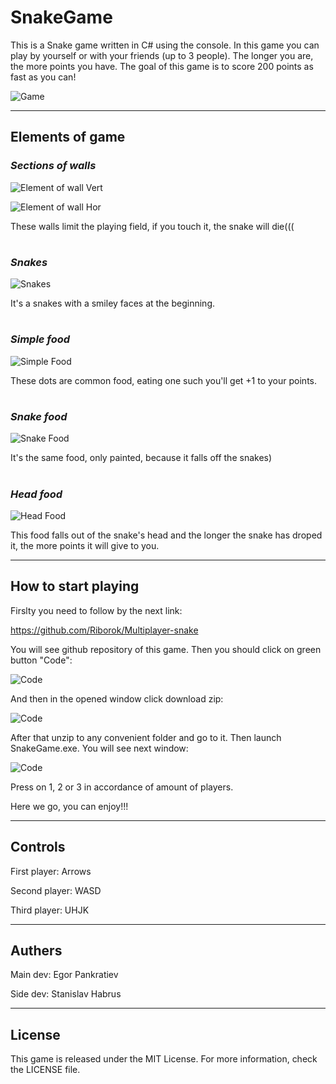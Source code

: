 # **SnakeGame**

This is a Snake game written in C# using the console. In this game you can play by yourself or with your friends (up to 3 people). The longer you are, the more points you have. The goal of this game is to score 200 points as fast as you can!

![Game](https://i.imgur.com/pUuchTx.png)

___

## **Elements of game**

### *Sections of walls*

![Element of wall Vert](https://i.imgur.com/eplSHVF.png)

![Element of wall Hor](https://i.imgur.com/7xVNFgM.png)

These walls limit the playing field, if you touch it, the snake will die(((
#
### *Snakes*  

![Snakes](https://i.imgur.com/LURF0Lx.png)

It's a snakes with a smiley faces at the beginning.
#
### *Simple food*

![Simple Food](https://i.imgur.com/kr3gohA.png)

These dots are common food, eating one such you'll get +1 to your points. 
#
### *Snake food*

![Snake Food](https://i.imgur.com/LMxdG6W.png)

It's the same food, only painted, because it falls off the snakes)
#
### *Head food*

![Head Food](https://i.imgur.com/R0NIVbL.png)

This food falls out of the snake's head and the longer the snake has droped it, the more points it will give to you.

___

## **How to start playing**

Firslty you need to follow by the next link:

https://github.com/Riborok/Multiplayer-snake

You will see github repository of this game. Then you should click on green button "Code":

![Code](https://i.imgur.com/Oa9fI7b.png)

And then in the opened window click download zip:

![Code](https://i.imgur.com/xuygBoD.png)

After that unzip to any convenient folder and go to it. Then launch SnakeGame.exe. You will see next window:

![Code](https://i.imgur.com/d8pIUKu.png)

Press on 1, 2 or 3 in accordance of amount of players.

Here we go, you can enjoy!!!

___

## **Controls**

First player: Arrows

Second player: WASD

Third player: UHJK
___

## **Authers**

Main dev: Egor Pankratiev

Side dev: Stanislav Habrus

___

## **License**

This game is released under the MIT License. For more information, check the LICENSE file.
